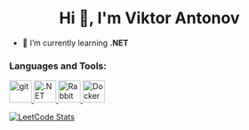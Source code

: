 <h1 align="center">Hi 👋, I'm Viktor Antonov</h1>

- 🌱 I’m currently learning **.NET**

<h3 align="left">Languages and Tools:</h3>
<p align="left"> 
  <a href="https://git-scm.com/" target="_blank" rel="noreferrer"> <img src="https://www.vectorlogo.zone/logos/git-scm/git-scm-icon.svg" alt="git" width="40" height="40"/>
  <a href="https://dotnet.microsoft.com/" target="_blank" rel="noreferrer"> <img src="https://raw.githubusercontent.com/dotnet/brand/main/logo/dotnet-logo.svg" alt=".NET" width="40" height="40"/>
  <a href="https://www.rabbitmq.com/" target="_blank" rel="noreferrer"> <img src="https://www.vectorlogo.zone/logos/rabbitmq/rabbitmq-icon.svg" alt="RabbitMQ" width="40" height="40"/>
  <a href="https://www.docker.com/" target="_blank" rel="noreferrer"> <img src="https://www.vectorlogo.zone/logos/docker/docker-tile.svg" alt="Docker" width="40" height="40"/>
</p>

![LeetCode Stats](https://leetcard.jacoblin.cool/Vijorich?theme=nord&font=Noto%20Sans%20Linear%20A&ext=heatmap)
